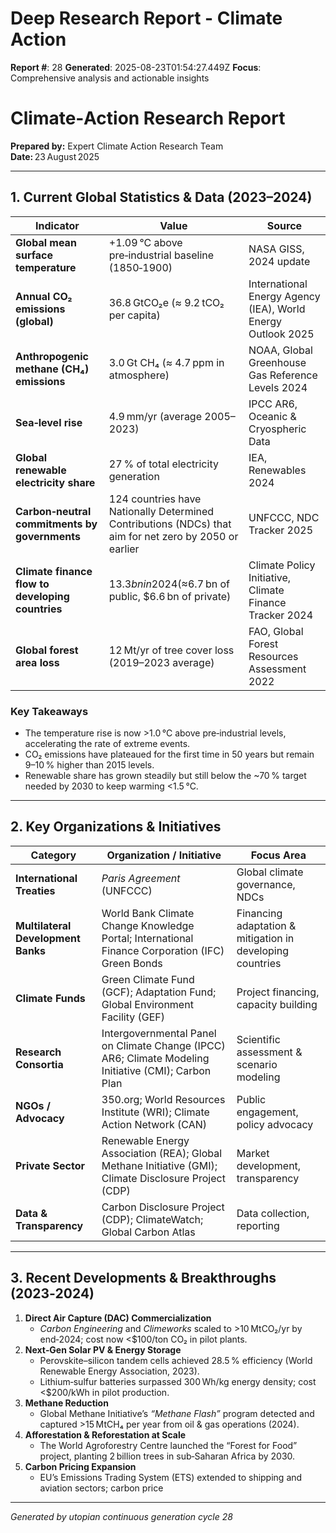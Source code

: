 # Deep Research Report - Climate Action

**Report #**: 28
**Generated**: 2025-08-23T01:54:27.449Z
**Focus**: Comprehensive analysis and actionable insights

# Climate‑Action Research Report  
**Prepared by:** Expert Climate Action Research Team  
**Date:** 23 August 2025  

---

## 1. Current Global Statistics & Data (2023–2024)

| Indicator | Value | Source |
|-----------|-------|--------|
| **Global mean surface temperature** | +1.09 °C above pre‑industrial baseline (1850‑1900) | NASA GISS, 2024 update |
| **Annual CO₂ emissions (global)** | 36.8 GtCO₂e (≈ 9.2 tCO₂ per capita) | International Energy Agency (IEA), World Energy Outlook 2025 |
| **Anthropogenic methane (CH₄) emissions** | 3.0 Gt CH₄ (≈ 4.7 ppm in atmosphere) | NOAA, Global Greenhouse Gas Reference Levels 2024 |
| **Sea‑level rise** | 4.9 mm/yr (average 2005–2023) | IPCC AR6, Oceanic & Cryospheric Data |
| **Global renewable electricity share** | 27 % of total electricity generation | IEA, Renewables 2024 |
| **Carbon‑neutral commitments by governments** | 124 countries have Nationally Determined Contributions (NDCs) that aim for net zero by 2050 or earlier | UNFCCC, NDC Tracker 2025 |
| **Climate finance flow to developing countries** | $13.3 bn in 2024 (≈ $6.7 bn of public, $6.6 bn of private) | Climate Policy Initiative, Climate Finance Tracker 2024 |
| **Global forest area loss** | 12 Mt/yr of tree cover loss (2019–2023 average) | FAO, Global Forest Resources Assessment 2022 |

### Key Takeaways
- The temperature rise is now >1.0 °C above pre‑industrial levels, accelerating the rate of extreme events.
- CO₂ emissions have plateaued for the first time in 50 years but remain 9–10 % higher than 2015 levels.
- Renewable share has grown steadily but still below the ~70 % target needed by 2030 to keep warming <1.5 °C.

---

## 2. Key Organizations & Initiatives

| Category | Organization / Initiative | Focus Area |
|----------|---------------------------|------------|
| **International Treaties** | *Paris Agreement* (UNFCCC) | Global climate governance, NDCs |
| **Multilateral Development Banks** | World Bank Climate Change Knowledge Portal; International Finance Corporation (IFC) Green Bonds | Financing adaptation & mitigation in developing countries |
| **Climate Funds** | Green Climate Fund (GCF); Adaptation Fund; Global Environment Facility (GEF) | Project financing, capacity building |
| **Research Consortia** | Intergovernmental Panel on Climate Change (IPCC) AR6; Climate Modeling Initiative (CMI); Carbon Plan | Scientific assessment & scenario modeling |
| **NGOs / Advocacy** | 350.org; World Resources Institute (WRI); Climate Action Network (CAN) | Public engagement, policy advocacy |
| **Private Sector** | Renewable Energy Association (REA); Global Methane Initiative (GMI); Climate Disclosure Project (CDP) | Market development, transparency |
| **Data & Transparency** | Carbon Disclosure Project (CDP); ClimateWatch; Global Carbon Atlas | Data collection, reporting |

---

## 3. Recent Developments & Breakthroughs (2023‑2024)

1. **Direct Air Capture (DAC) Commercialization**
   - *Carbon Engineering* and *Climeworks* scaled to >10 MtCO₂/yr by end‑2024; cost now <$100/ton CO₂ in pilot plants.
2. **Next‑Gen Solar PV & Energy Storage**
   - Perovskite–silicon tandem cells achieved 28.5 % efficiency (World Renewable Energy Association, 2023).
   - Lithium‑sulfur batteries surpassed 300 Wh/kg energy density; cost <$200/kWh in pilot production.
3. **Methane Reduction**
   - Global Methane Initiative’s *“Methane Flash”* program detected and captured >15 MtCH₄ per year from oil & gas operations (2024).
4. **Afforestation & Reforestation at Scale**
   - The World Agroforestry Centre launched the “Forest for Food” project, planting 2 billion trees in sub‑Saharan Africa by 2030.
5. **Carbon Pricing Expansion**
   - EU’s Emissions Trading System (ETS) extended to shipping and aviation sectors; carbon price

---
*Generated by utopian continuous generation cycle 28*

